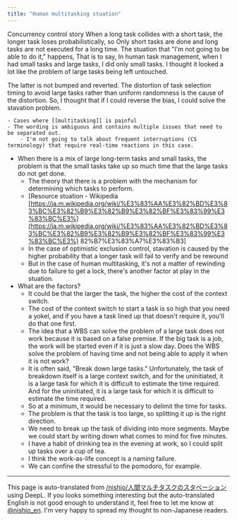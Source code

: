 ```yaml
---
title: "Human multitasking stuation"
---
```


Concurrency control story
When a long task collides with a short task, the longer task loses probabilistically, so
Only short tasks are done and long tasks are not executed for a long time.
The stuation that "I'm not going to be able to do it," happens,
That is to say,
In human task management, when I had small tasks and large tasks, I did only small tasks.
I thought it looked a lot like the problem of large tasks being left untouched.

The latter is not bumped and reverted.
The distortion of task selection timing to avoid large tasks rather than uniform randomness is the cause of the distortion.
So, I thought that if I could reverse the bias, I could solve the stavation problem.

    - Cases where [[multitasking]] is painful
    - The wording is ambiguous and contains multiple issues that need to be separated out.
        - I'm not going to talk about frequent interruptions (CS terminology) that require real-time reactions in this case.
- When there is a mix of large long-term tasks and small tasks, the problem is that the small tasks take up so much time that the large tasks do not get done.
    - The theory that there is a problem with the mechanism for determining which tasks to perform.
    - [Resource stuation - Wikipedia [https://ja.m.wikipedia.org/wiki/%E3%83%AA%E3%82%BD%E3%83%BC%E3%82%B9%E3%82%B9%E3%82%BF%E3%83%99%E3%83%BC%E3%](https://ja.m.wikipedia.org/wiki/%E3%83%AA%E3%82%BD%E3%83%BC%E3%82%B9%E3%82%B9%E3%82%BF%E3%83%99%E3%83%BC%E3%) 82%B7%E3%83%A7%E3%83%B3]
    - In the case of optimistic exclusion control, stavation is caused by the higher probability that a longer task will fail to verify and be rewound
    - But in the case of human multitasking, it's not a matter of rewinding due to failure to get a lock, there's another factor at play in the stuation.
- What are the factors?
    - It could be that the larger the task, the higher the cost of the context switch.
    - The cost of the context switch to start a task is so high that you need a yokel, and if you have a task lined up that doesn't require it, you'll do that one first.
    - The idea that a WBS can solve the problem of a large task does not work because it is based on a false premise. If the big task is a job, the work will be started even if it is just a slow day. Does the WBS solve the problem of having time and not being able to apply it when it is not work?
    - It is often said, "Break down large tasks." Unfortunately, the task of breakdown itself is a large context switch, and for the uninitiated, it is a large task for which it is difficult to estimate the time required. And for the uninitiated, it is a large task for which it is difficult to estimate the time required.
    - So at a minimum, it would be necessary to delimit the time for tasks.
    - The problem is that the task is too large, so splitting it up is the right direction.
    - We need to break up the task of dividing into more segments. Maybe we could start by writing down what comes to mind for five minutes.
    - I have a habit of drinking tea in the evening at work, so I could split up tasks over a cup of tea.
    - I think the work-as-life concept is a naming failure.
    - We can confine the stressful to the pomodoro, for example.

---
This page is auto-translated from [/nishio/人間マルチタスクのスタベーション](https://scrapbox.io/nishio/人間マルチタスクのスタベーション) using DeepL. If you looks something interesting but the auto-translated English is not good enough to understand it, feel free to let me know at [@nishio_en](https://twitter.com/nishio_en). I'm very happy to spread my thought to non-Japanese readers.